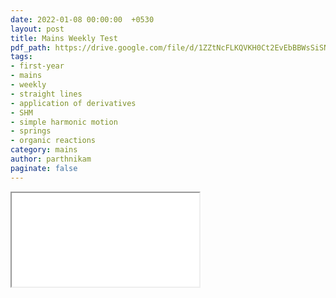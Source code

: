 ```yaml
---
date: 2022-01-08 00:00:00  +0530
layout: post
title: Mains Weekly Test
pdf_path: https://drive.google.com/file/d/1ZZtNcFLKQVKH0Ct2EvEbBBWsSiSNaFqu/preview?usp=drive_link
tags: 
- first-year
- mains
- weekly
- straight lines
- application of derivatives
- SHM
- simple harmonic motion
- springs
- organic reactions
category: mains
author: parthnikam
paginate: false
---
```


<iframe class="embed-pdf" src="{{ page.pdf_path }}#toolbar=0" seamless="seamless" scrolling="no" style="overflow:hidden"></iframe>
